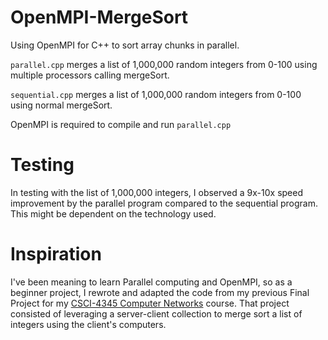 # OpenMPI-MergeSort
Using OpenMPI for C++ to sort array chunks in parallel.

`parallel.cpp` merges a list of 1,000,000 random integers from 0-100 using multiple processors calling mergeSort.

`sequential.cpp` merges a list of 1,000,000 random integers from 0-100 using normal mergeSort.

OpenMPI is required to compile and run `parallel.cpp`

# Testing
In testing with the list of 1,000,000 integers, I observed a 9x-10x speed improvement by the parallel program compared to the sequential program. This might be dependent on the technology used.

# Inspiration
I've been meaning to learn Parallel computing and OpenMPI, so as a beginner project, I rewrote and adapted the code from my previous Final Project for my [CSCI-4345 Computer Networks](https://github.com/RodolfoJGonz/CSCI-4345-Final-Project) course. That project consisted of leveraging a server-client collection to merge sort a list of integers using the client's computers.
